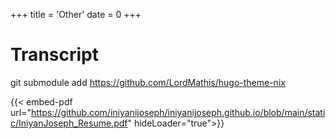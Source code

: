 +++
title = 'Other'
date = 0
+++

# Transcript

git submodule add https://github.com/LordMathis/hugo-theme-nix

{{< embed-pdf url="https://github.com/iniyanijoseph/iniyanijoseph.github.io/blob/main/static/IniyanJoseph_Resume.pdf" hideLoader="true">}}
